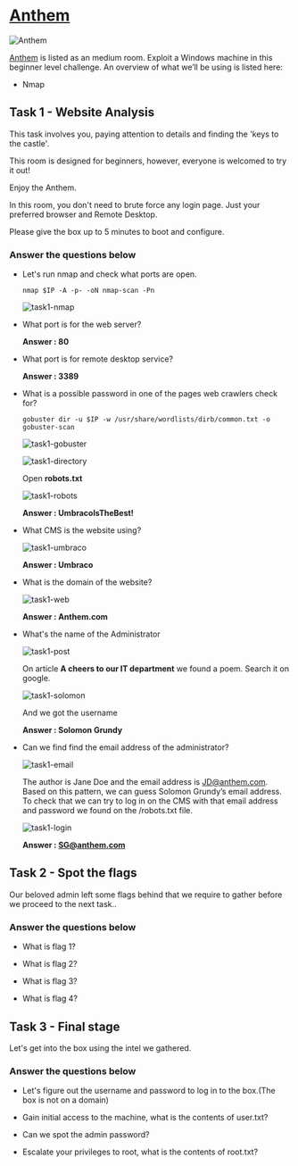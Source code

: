 # [Anthem](https://tryhackme.com/r/room/anthem)

![Anthem](./images/Anthem.png)

[Anthem](https://tryhackme.com/r/room/anthem) is listed as an medium room. Exploit a Windows machine in this beginner level challenge. An overview of what we’ll be using is listed here:

* Nmap

## Task 1 - Website Analysis

This task involves you, paying attention to details and finding the 'keys to the castle'.

This room is designed for beginners, however, everyone is welcomed to try it out!

Enjoy the Anthem.

In this room, you don't need to brute force any login page. Just your preferred browser and Remote Desktop.

Please give the box up to 5 minutes to boot and configure.

### Answer the questions below

* Let's run nmap and check what ports are open.

	```
	nmap $IP -A -p- -oN nmap-scan -Pn
	```

	![task1-nmap](./images/task1-nmap.png)

* What port is for the web server?

	**Answer : 80**

* What port is for remote desktop service?

	**Answer : 3389**

* What is a possible password in one of the pages web crawlers check for?

	```
	gobuster dir -u $IP -w /usr/share/wordlists/dirb/common.txt -o gobuster-scan
	```

	![task1-gobuster](./images/task1-gobuster.png)

	![task1-directory](./images/task1-directory.png)

	Open **robots.txt**

	![task1-robots](./images/task1-robots.png)

	**Answer : UmbracoIsTheBest!**

* What CMS is the website using?

	![task1-umbraco](./images/task1-umbraco.png)
	
	**Answer : Umbraco**

* What is the domain of the website?

	![task1-web](./images/task1-web.png)

	**Answer :  Anthem.com**

* What's the name of the Administrator

	![task1-post](./images/task1-post.png)

	On article **A cheers to our IT department** we found a poem. Search it on google.

	![task1-solomon](./images/task1-solomon.png)

	And we got the username

	**Answer : Solomon Grundy**

* Can we find find the email address of the administrator?
	
	![task1-email](./images/task1-email.png)

	The author is Jane Doe and the email address is JD@anthem.com. Based on this pattern, we can guess Solomon Grundy’s email address. To check that we can try to log in on the CMS with that email address and password we found on the /robots.txt file.

	![task1-login](./images/task1-login.png)

	**Answer : SG@anthem.com**

## Task 2 - Spot the flags

Our beloved admin left some flags behind that we require to gather before we proceed to the next task..

### Answer the questions below

* What is flag 1?

* What is flag 2?

* What is flag 3?

* What is flag 4?

## Task 3 - Final stage

Let's get into the box using the intel we gathered.

### Answer the questions below

* Let's figure out the username and password to log in to the box.(The box is not on a domain)

* Gain initial access to the machine, what is the contents of user.txt?

* Can we spot the admin password?

* Escalate your privileges to root, what is the contents of root.txt?
